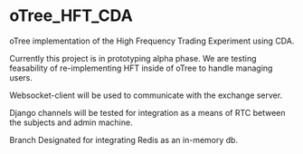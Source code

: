 oTree_HFT_CDA
=================

oTree implementation of the High Frequency Trading Experiment using CDA.

Currently this project is in prototyping alpha phase. We are testing feasability of re-implementing HFT inside of oTree to handle managing users. 

Websocket-client will be used to communicate with the exchange server.

Django channels will be tested for integration as a means of RTC between the subjects and admin machine.

Branch Designated for integrating Redis as an in-memory db.
